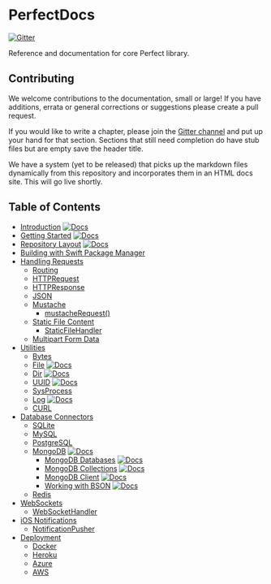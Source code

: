 # PerfectDocs

[![Gitter](https://badges.gitter.im/PerfectlySoft/PerfectDocs.svg)](https://gitter.im/PerfectlySoft/PerfectDocs?utm_source=badge&utm_medium=badge&utm_campaign=pr-badge)

Reference and documentation for core Perfect library.

## Contributing

We welcome contributions to the documentation, small or large! If you have additions, errata or general corrections or suggestions please create a pull request.

If you would like to write a chapter, please join the [Gitter channel](https://gitter.im/PerfectlySoft/PerfectDocs?utm_source=share-link&utm_medium=link&utm_campaign=share-link) and put up your hand for that section. Sections that still need completion do have stub files but are empty save the header title.

We have a system (yet to be released) that picks up the markdown files dynamically from this repository and incorporates them in an HTML docs site. This will go live shortly.

## Table of Contents

* [Introduction](https://github.com/PerfectlySoft/PerfectDocs/blob/master/guide/introduction.md) [![Docs](https://img.shields.io/badge/docs-complete-green.svg?maxAge=2592000)]()
* [Getting Started](https://github.com/PerfectlySoft/PerfectDocs/blob/master/guide/gettingStarted.md) [![Docs](https://img.shields.io/badge/docs-complete-green.svg?maxAge=2592000)]()
* [Repository Layout](https://github.com/PerfectlySoft/PerfectDocs/blob/master/guide/repositoryLayout.md) [![Docs](https://img.shields.io/badge/docs-complete-green.svg?maxAge=2592000)]()
* [Building with Swift Package Manager](https://github.com/PerfectlySoft/PerfectDocs/blob/master/guide/buildingWithSPM.md)
* [Handling Requests](https://github.com/PerfectlySoft/PerfectDocs/blob/master/guide/handlingRequests.md)
	* [Routing](https://github.com/PerfectlySoft/PerfectDocs/blob/master/guide/routing.md)
	* [HTTPRequest](https://github.com/PerfectlySoft/PerfectDocs/blob/master/guide/HTTPRequest.md)
	* [HTTPResponse](https://github.com/PerfectlySoft/PerfectDocs/blob/master/guide/HTTPResponse.md)
	* [JSON](https://github.com/PerfectlySoft/PerfectDocs/blob/master/guide/JSON.md)
	* [Mustache](https://github.com/PerfectlySoft/PerfectDocs/blob/master/guide/mustache.md)
		* [mustacheRequest()](https://github.com/PerfectlySoft/PerfectDocs/blob/master/guide/mustacheRequest.md)
	* [Static File Content](https://github.com/PerfectlySoft/PerfectDocs/blob/master/guide/staticFileContent.md)
		* [StaticFileHandler](https://github.com/PerfectlySoft/PerfectDocs/blob/master/guide/staticFileHandler.md)
	* [Multipart Form Data](https://github.com/PerfectlySoft/PerfectDocs/blob/master/guide/multipartFormData.md)
* [Utilities](https://github.com/PerfectlySoft/PerfectDocs/blob/master/guide/utilities.md)
	* [Bytes](https://github.com/PerfectlySoft/PerfectDocs/blob/master/guide/bytes.md)
	* [File](https://github.com/PerfectlySoft/PerfectDocs/blob/master/guide/file.md) [![Docs](https://img.shields.io/badge/docs-complete-green.svg?maxAge=2592000)]()
	* [Dir](https://github.com/PerfectlySoft/PerfectDocs/blob/master/guide/dir.md) [![Docs](https://img.shields.io/badge/docs-complete-green.svg?maxAge=2592000)]()
	* [UUID](https://github.com/PerfectlySoft/PerfectDocs/blob/master/guide/UUID.md) [![Docs](https://img.shields.io/badge/docs-complete-green.svg?maxAge=2592000)]()
	* [SysProcess](https://github.com/PerfectlySoft/PerfectDocs/blob/master/guide/sysProcess.md)
	* [Log](https://github.com/PerfectlySoft/PerfectDocs/blob/master/guide/log.md) [![Docs](https://img.shields.io/badge/docs-complete-green.svg?maxAge=2592000)]()
	* [CURL](https://github.com/PerfectlySoft/PerfectDocs/blob/master/guide/cURL.md)
* [Database Connectors](https://github.com/PerfectlySoft/PerfectDocs/blob/master/guide/databaseConnectors.md)
	* [SQLite](https://github.com/PerfectlySoft/PerfectDocs/blob/master/guide/SQLite.md)
	* [MySQL](https://github.com/PerfectlySoft/PerfectDocs/blob/master/guide/MySQL.md)
	* [PostgreSQL](https://github.com/PerfectlySoft/PerfectDocs/blob/master/guide/PostgreSQL.md)
	* [MongoDB](https://github.com/PerfectlySoft/PerfectDocs/blob/master/guide/MongoDB.md) [![Docs](https://img.shields.io/badge/docs-complete-green.svg?maxAge=2592000)]()
		* [MongoDB Databases](https://github.com/PerfectlySoft/PerfectDocs/blob/master/guide/MongoDB-Database.md) [![Docs](https://img.shields.io/badge/docs-complete-green.svg?maxAge=2592000)]()
		* [MongoDB Collections](https://github.com/PerfectlySoft/PerfectDocs/blob/master/guide/MongoDB-Collections.md) [![Docs](https://img.shields.io/badge/docs-complete-green.svg?maxAge=2592000)]()
		* [MongoDB Client](https://github.com/PerfectlySoft/PerfectDocs/blob/master/guide/MongoDB-Client.md) [![Docs](https://img.shields.io/badge/docs-complete-green.svg?maxAge=2592000)]()
		* [Working with BSON](https://github.com/PerfectlySoft/PerfectDocs/blob/master/guide/MongoDB-BSON.md) [![Docs](https://img.shields.io/badge/docs-complete-green.svg?maxAge=2592000)]()
	* [Redis](https://github.com/PerfectlySoft/PerfectDocs/blob/master/guide/Redis.md)
* [WebSockets](https://github.com/PerfectlySoft/PerfectDocs/blob/master/guide/webSockets.md)
	* [WebSocketHandler](https://github.com/PerfectlySoft/PerfectDocs/blob/master/guide/webSocketHandler.md)
* [iOS Notifications](https://github.com/PerfectlySoft/PerfectDocs/blob/master/guide/iOSNotifications.md)
	* [NotificationPusher](https://github.com/PerfectlySoft/PerfectDocs/blob/master/guide/notificationPusher.md)
* [Deployment](https://github.com/PerfectlySoft/PerfectDocs/blob/master/guide/deployment.md)
	* [Docker](https://github.com/PerfectlySoft/PerfectDocs/blob/master/guide/docker.md)
	* [Heroku](https://github.com/PerfectlySoft/PerfectDocs/blob/master/guide/heroku.md)
	* [Azure](https://github.com/PerfectlySoft/PerfectDocs/blob/master/guide/azure.md)
	* [AWS](https://github.com/PerfectlySoft/PerfectDocs/blob/master/guide/AWS.md)
